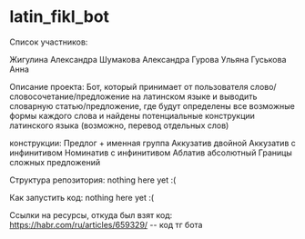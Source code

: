 # latin_fikl_bot

Список участников:

Жигулина Александра
Шумакова Александра
Гурова Ульяна
Гуськова Анна

Описание проекта:
Бот, который принимает от пользователя слово/словосочетание/предложение на латинском языке и выводить словарную статью/предложение, где будут определены все возможные формы каждого слова и найдены потенциальные конструкции латинского языка (возможно, перевод отдельных слов)

конструкции: 
Предлог + именная группа
Аккузатив двойной
Аккузатив с инфинитивом
Номинатив с инфинитивом
Аблатив абсолютный
Границы сложных предложений

Структура репозитория:
nothing here yet :(

Как запустить код:
nothing here yet :(


Ссылки на ресурсы, откуда был взят код:
https://habr.com/ru/articles/659329/ -- код тг бота
